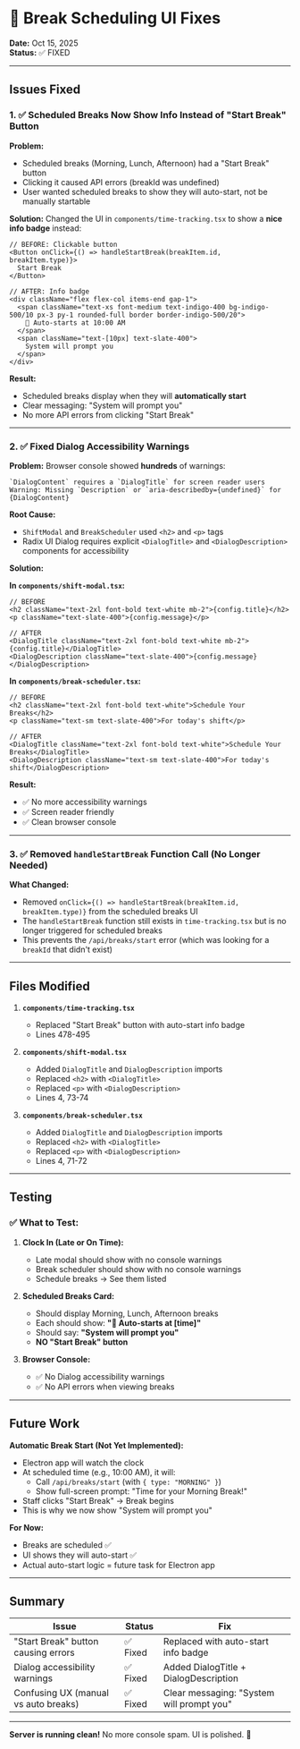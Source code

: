 # 🔧 Break Scheduling UI Fixes

**Date:** Oct 15, 2025  
**Status:** ✅ FIXED

---

## Issues Fixed

### 1. ✅ Scheduled Breaks Now Show Info Instead of "Start Break" Button

**Problem:**
- Scheduled breaks (Morning, Lunch, Afternoon) had a "Start Break" button
- Clicking it caused API errors (breakId was undefined)
- User wanted scheduled breaks to show they will auto-start, not be manually startable

**Solution:**
Changed the UI in `components/time-tracking.tsx` to show a **nice info badge** instead:

```tsx
// BEFORE: Clickable button
<Button onClick={() => handleStartBreak(breakItem.id, breakItem.type)}>
  Start Break
</Button>

// AFTER: Info badge
<div className="flex flex-col items-end gap-1">
  <span className="text-xs font-medium text-indigo-400 bg-indigo-500/10 px-3 py-1 rounded-full border border-indigo-500/20">
    🤖 Auto-starts at 10:00 AM
  </span>
  <span className="text-[10px] text-slate-400">
    System will prompt you
  </span>
</div>
```

**Result:**
- Scheduled breaks display when they will **automatically start**
- Clear messaging: "System will prompt you"
- No more API errors from clicking "Start Break"

---

### 2. ✅ Fixed Dialog Accessibility Warnings

**Problem:**
Browser console showed **hundreds** of warnings:
```
`DialogContent` requires a `DialogTitle` for screen reader users
Warning: Missing `Description` or `aria-describedby={undefined}` for {DialogContent}
```

**Root Cause:**
- `ShiftModal` and `BreakScheduler` used `<h2>` and `<p>` tags
- Radix UI Dialog requires explicit `<DialogTitle>` and `<DialogDescription>` components for accessibility

**Solution:**

**In `components/shift-modal.tsx`:**
```tsx
// BEFORE
<h2 className="text-2xl font-bold text-white mb-2">{config.title}</h2>
<p className="text-slate-400">{config.message}</p>

// AFTER
<DialogTitle className="text-2xl font-bold text-white mb-2">{config.title}</DialogTitle>
<DialogDescription className="text-slate-400">{config.message}</DialogDescription>
```

**In `components/break-scheduler.tsx`:**
```tsx
// BEFORE
<h2 className="text-2xl font-bold text-white">Schedule Your Breaks</h2>
<p className="text-sm text-slate-400">For today's shift</p>

// AFTER
<DialogTitle className="text-2xl font-bold text-white">Schedule Your Breaks</DialogTitle>
<DialogDescription className="text-sm text-slate-400">For today's shift</DialogDescription>
```

**Result:**
- ✅ No more accessibility warnings
- ✅ Screen reader friendly
- ✅ Clean browser console

---

### 3. ✅ Removed `handleStartBreak` Function Call (No Longer Needed)

**What Changed:**
- Removed `onClick={() => handleStartBreak(breakItem.id, breakItem.type)}` from the scheduled breaks UI
- The `handleStartBreak` function still exists in `time-tracking.tsx` but is no longer triggered for scheduled breaks
- This prevents the `/api/breaks/start` error (which was looking for a `breakId` that didn't exist)

---

## Files Modified

1. **`components/time-tracking.tsx`**
   - Replaced "Start Break" button with auto-start info badge
   - Lines 478-495

2. **`components/shift-modal.tsx`**
   - Added `DialogTitle` and `DialogDescription` imports
   - Replaced `<h2>` with `<DialogTitle>`
   - Replaced `<p>` with `<DialogDescription>`
   - Lines 4, 73-74

3. **`components/break-scheduler.tsx`**
   - Added `DialogTitle` and `DialogDescription` imports
   - Replaced `<h2>` with `<DialogTitle>`
   - Replaced `<p>` with `<DialogDescription>`
   - Lines 4, 71-72

---

## Testing

### ✅ What to Test:

1. **Clock In (Late or On Time):**
   - Late modal should show with no console warnings
   - Break scheduler should show with no console warnings
   - Schedule breaks → See them listed

2. **Scheduled Breaks Card:**
   - Should display Morning, Lunch, Afternoon breaks
   - Each should show: **"🤖 Auto-starts at [time]"**
   - Should say: **"System will prompt you"**
   - **NO "Start Break" button**

3. **Browser Console:**
   - ✅ No Dialog accessibility warnings
   - ✅ No API errors when viewing breaks

---

## Future Work

**Automatic Break Start (Not Yet Implemented):**
- Electron app will watch the clock
- At scheduled time (e.g., 10:00 AM), it will:
  - Call `/api/breaks/start` (with `{ type: "MORNING" }`)
  - Show full-screen prompt: "Time for your Morning Break!"
- Staff clicks "Start Break" → Break begins
- This is why we now show "System will prompt you"

**For Now:**
- Breaks are scheduled ✅
- UI shows they will auto-start ✅
- Actual auto-start logic = future task for Electron app

---

## Summary

| Issue | Status | Fix |
|-------|--------|-----|
| "Start Break" button causing errors | ✅ Fixed | Replaced with auto-start info badge |
| Dialog accessibility warnings | ✅ Fixed | Added DialogTitle + DialogDescription |
| Confusing UX (manual vs auto breaks) | ✅ Fixed | Clear messaging: "System will prompt you" |

---

**Server is running clean!** No more console spam. UI is polished. 🎉

